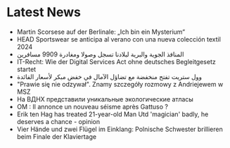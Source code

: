 # Latest News
-  Martin Scorsese auf der Berlinale: „Ich bin ein Mysterium“
-  HEAD Sportswear se anticipa al verano con una nueva colección textil 2024
-  المنافذ الجوية والبرية لبلادنا تسجل وصولا ومغادرة 9909 مسافرين
-  IT-Recht: Wie der Digital Services Act ohne deutsches Begleitgesetz startet
-  وول ستريت تفتح منخفضة مع تضاؤل الآمال في خفض مبكر لأسعار الفائدة
-  "Prawie się nie odzywał". Znamy szczegóły rozmowy z Andriejewem w MSZ
-  На ВДНХ представили уникальные экологические атласы
-  OM : Il annonce un nouveau séisme après Gattuso ?
-  Erik ten Hag has treated 21-year-old Man Utd 'magician' badly, he deserves a chance - opinion
-  Vier Hände und zwei Flügel im Einklang: Polnische Schwester brillieren beim Finale der Klaviertage
